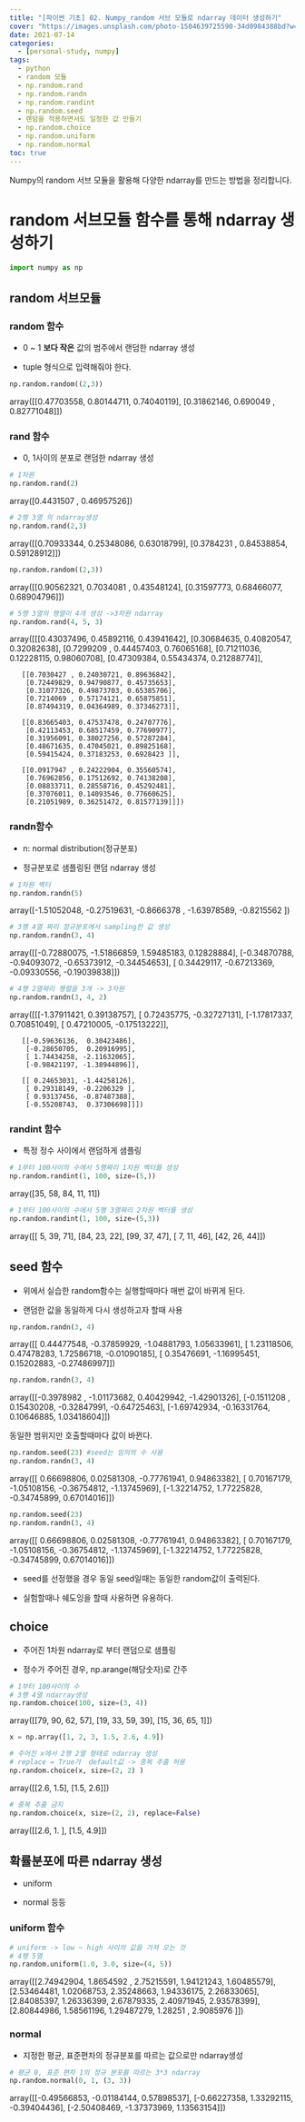 ```yaml
---
title: "[파이썬 기초] 02. Numpy_random 서브 모듈로 ndarray 데이터 생성하기"
cover: "https://images.unsplash.com/photo-1504639725590-34d0984388bd?w=1920&h=1080&fit=crop"
date: 2021-07-14
categories:
  - [personal-study, numpy]
tags:
  - python
  - random 모듈
  - np.random.rand
  - np.random.randn
  - np.random.randint
  - np.random.seed
  - 랜덤을 적용하면서도 일정한 값 만들기
  - np.random.choice
  - np.random.uniform
  - np.random.normal
toc: true
---
```

Numpy의 random 서브 모듈을 활용해 다양한 ndarray를 만드는 방법을 정리합니다.

# random 서브모듈 함수를 통해 ndarray 생성하기

```python
import numpy as np
```

## random 서브모듈

### random 함수

- 0 ~ 1 **보다 작은** 값의 범주에서 랜덤한 ndarray 생성

- tuple 형식으로 입력해줘야 한다.

```python
np.random.random((2,3))
```


array([[0.47703558, 0.80144711, 0.74040119],
       [0.31862146, 0.690049  , 0.82771048]])

### rand 함수

 - 0, 1사이의 분포로 랜덤한 ndarray 생성

```python
# 1차원
np.random.rand(2)
```


array([0.4431507 , 0.46957526])


```python
# 2행 3열 의 ndarray생성
np.random.rand(2,3)
```


array([[0.70933344, 0.25348086, 0.63018799],
       [0.3784231 , 0.84538854, 0.59128912]])


```python
np.random.random((2,3))
```


array([[0.90562321, 0.7034081 , 0.43548124],
       [0.31597773, 0.68466077, 0.68904796]])


```python
# 5행 3열의 행렬이 4개 생성 ->3차원 ndarray
np.random.rand(4, 5, 3)
```


array([[[0.43037496, 0.45892116, 0.43941642],
        [0.30684635, 0.40820547, 0.32082638],
        [0.7299209 , 0.44457403, 0.76065168],
        [0.71211036, 0.12228115, 0.98060708],
        [0.47309384, 0.55434374, 0.21288774]],

       [[0.7030427 , 0.24030721, 0.89636842],
        [0.72449829, 0.94790877, 0.45735653],
        [0.31077326, 0.49873703, 0.65385706],
        [0.7214069 , 0.57174121, 0.65875851],
        [0.87494319, 0.04364989, 0.37346273]],

       [[0.83665403, 0.47537478, 0.24707776],
        [0.42113453, 0.68517459, 0.77690977],
        [0.31956091, 0.38027256, 0.57287284],
        [0.48671635, 0.47045021, 0.89825168],
        [0.59415424, 0.37183253, 0.6928423 ]],

       [[0.0917947 , 0.24222904, 0.35560574],
        [0.76962856, 0.17512692, 0.74138208],
        [0.08833711, 0.28558716, 0.45292481],
        [0.37076011, 0.14093546, 0.77660625],
        [0.21051989, 0.36251472, 0.81577139]]])

### randn함수

 - n: normal distribution(정규분포)

 - 정규분포로 샘플링된 랜덤 ndarray 생성

```python
# 1차원 벡터 
np.random.randn(5)
```


array([-1.51052048, -0.27519631, -0.8666378 , -1.63978589, -0.8215562 ])


```python
# 3행 4열 짜리 정규분포에서 sampling한 값 생성
np.random.randn(3, 4)
```


array([[-0.72880075, -1.51866859,  1.59485183,  0.12828884],
       [-0.34870788, -0.94093072, -0.65373912, -0.34454653],
       [ 0.34429117, -0.67213369, -0.09330556, -0.19039838]])


```python
# 4행 2열짜리 행렬을 3개 -> 3차원
np.random.randn(3, 4, 2)
```


array([[[-1.37911421,  0.39138757],
        [ 0.72435775, -0.32727131],
        [-1.17817337,  0.70851049],
        [ 0.47210005, -0.17513222]],

       [[-0.59636136,  0.30423486],
        [-0.28650705,  0.20916995],
        [ 1.74434258, -2.11632065],
        [-0.98421197, -1.38944896]],

       [[ 0.24653031, -1.44258126],
        [ 0.29318149, -0.2206329 ],
        [ 0.93137456, -0.87487388],
        [-0.55208743,  0.37306698]]])

### randint 함수

 - 특정 정수 사이에서 랜덤하게 샘플링

```python
# 1부터 100사이의 수에서 5행짜리 1차원 벡터를 생성
np.random.randint(1, 100, size=(5,))
```


array([35, 58, 84, 11, 11])


```python
# 1부터 100사이의 수에서 5행 3열짜리 2차원 벡터를 생성
np.random.randint(1, 100, size=(5,3))
```


array([[ 5, 39, 71],
       [84, 23, 22],
       [99, 37, 47],
       [ 7, 11, 46],
       [42, 26, 44]])

## seed 함수

 - 위에서 실습한 random함수는 실행할때마다 매번 값이 바뀌게 된다.

 - 랜덤한 값을 동일하게 다시 생성하고자 할때 사용

```python
np.random.randn(3, 4)
```


array([[ 0.44477548, -0.37859929, -1.04881793,  1.05633961],
       [ 1.23118506,  0.47478283,  1.72586718, -0.01090185],
       [ 0.35476691, -1.16995451,  0.15202883, -0.27486997]])


```python
np.random.randn(3, 4)
```


array([[-0.3978982 , -1.01173682,  0.40429942, -1.42901326],
       [-0.1511208 ,  0.15430208, -0.32847991, -0.64725463],
       [-1.69742934, -0.16331764,  0.10646885,  1.03418604]])

동일한 범위지만 호출할때마다 값이 바뀐다.

```python
np.random.seed(23) #seed는 임의의 수 사용
np.random.randn(3, 4)
```


array([[ 0.66698806,  0.02581308, -0.77761941,  0.94863382],
       [ 0.70167179, -1.05108156, -0.36754812, -1.13745969],
       [-1.32214752,  1.77225828, -0.34745899,  0.67014016]])


```python
np.random.seed(23)
np.random.randn(3, 4)
```


array([[ 0.66698806,  0.02581308, -0.77761941,  0.94863382],
       [ 0.70167179, -1.05108156, -0.36754812, -1.13745969],
       [-1.32214752,  1.77225828, -0.34745899,  0.67014016]])

- seed를 선정했을 경우 동일 seed일때는 동일한 random값이 출력된다.

- 실험할때나 쉐도잉을 할때 사용하면 유용하다.

## choice

 - 주어진 1차원 ndarray로 부터 랜덤으로 샘플링

 - 정수가 주어진 경우, np.arange(해당숫자)로 간주

```python
# 1부터 100사이의 수
# 3행 4열 ndarray생성
np.random.choice(100, size=(3, 4))
```


array([[79, 90, 62, 57],
       [19, 33, 59, 39],
       [15, 36, 65,  1]])


```python
x = np.array([1, 2, 3, 1.5, 2.6, 4.9])

# 주어진 x에서 2행 2열 형태로 ndarray 생성
# replace = True가  default값 -> 중복 추출 허용
np.random.choice(x, size=(2, 2) )
```


array([[2.6, 1.5],
       [1.5, 2.6]])


```python
# 중복 추출 금지
np.random.choice(x, size=(2, 2), replace=False)
```


array([[2.6, 1. ],
       [1.5, 4.9]])

## 확률분포에 따른 ndarray 생성

 - uniform

 - normal 등등

### uniform 함수

```python
# uniform -> low ~ high 사이의 값을 가져 오는 것
# 4행 5열 
np.random.uniform(1.0, 3.0, size=(4, 5))
```


array([[2.74942904, 1.8654592 , 2.75215591, 1.94121243, 1.60485579],
       [2.53464481, 1.02068753, 2.35248663, 1.94336175, 2.26833065],
       [2.84085397, 1.26336399, 2.67879335, 2.40971945, 2.93578399],
       [2.80844986, 1.58561196, 1.29487279, 1.28251   , 2.9085976 ]])

### normal

- 지정한 평균, 표준편차의 정규분포를 따르는 값으로만 ndarray생성

```python
# 평균 0, 표준 편차 1의 정규 분포를 따르는 3*3 ndarray
np.random.normal(0, 1, (3, 3))
```


array([[-0.49566853, -0.01184144,  0.57898537],
       [-0.66227358,  1.33292115, -0.39404436],
       [-2.50408469, -1.37373969,  1.13563154]])
